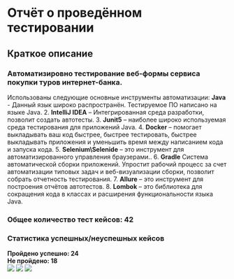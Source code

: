 # Отчёт о проведённом тестировании
## Краткое описание
### Автоматизировно тестирование веб-формы сервиса покупки туров интернет-банка.

Использованы следующие основные инструменты автоматизации:
**Java** - Данный язык широко распространён. Тестируемое ПО написано на языке Java.
2. **IntelliJ IDEA** – Интегрированная среда разработки, позволит создать автотесты.
3. **Junit5** – наиболее широко используемая среда тестирования для приложений Java.
4. **Docker** – помогает выкладывать ваш код быстрее, быстрее тестировать, быстрее выкладывать приложения и уменьшить время между написанием кода и запуска кода.
5. **Selenium\Selenide** –  это инструмент для автоматизированного управления браузерами..
6. **Gradle** Система автоматической сборки приложений. Упростит рабочий процесс за счет автоматизации типовых задач и веб-визуализации сборки, позволит собрать отчетность тестирования.
7. **Allure** – это инструмент для построения отчётов автотестов.
8. **Lombok** – это библиотека для сокращения кода в классах и расширения функциональности языка Java.

### Общее количество тест кейсов: 42

### Статистика успешных/неуспешных кейсов

**Пройдено успешно: 24**
<br> **Не пройдено: 18** </br>
![](../../../YandexDisk/Скриншоты/2023-11-11_21-13-02.png)
![](../../../YandexDisk/Скриншоты/2023-11-11_21-13-21.png)
![](../../../YandexDisk/Скриншоты/2023-11-11_21-13-30.png)